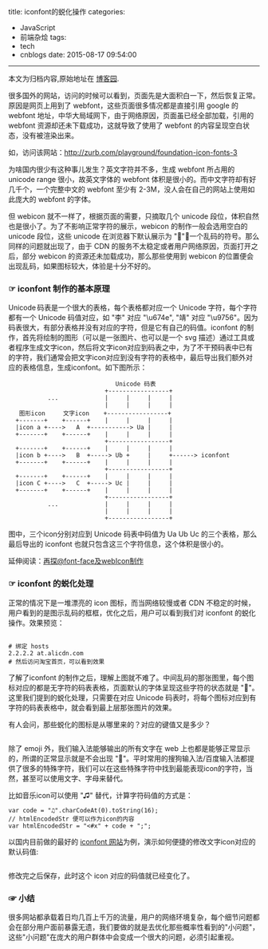 title: iconfont的蜕化操作
categories:
  - JavaScript
  - 前端杂烩
tags:
  - tech
  - cnblogs
date: 2015-08-17 09:54:00
---

<div class="history-article">本文为归档内容,原始地址在 <a href="http://www.cnblogs.com/hustskyking/archive/2015/08/17/iconfont-opt.html" target="_blank">博客园</a>.</div>

<p>很多国外的网站，访问的时候可以看到，页面先是大面积白一下，然后恢复正常。原因是网页上用到了 webfont，这些页面很多情况都是直接引用 google 的 webfont 地址，中华大局域网下，由于网络原因，页面虽已经全部加载，引用的 webfont 资源却还未下载成功，这就导致了使用了 webfont 的内容呈现空白状态，没有被渲染出来。</p>
<p>如，访问该网站：<a href="http://zurb.com/playground/foundation-icon-fonts-3">http://zurb.com/playground/foundation-icon-fonts-3</a></p>
<p>为啥国内很少有这种事儿发生？英文字符并不多，生成 webfont 所占用的 unicode range 很小，故英文字体的 webfont 体积是很小的。而中文字符却有好几千个，一个完整中文的 webfont 至少有 2-3M，没人会在自己的网站上使用如此庞大的 webfont 的字体。</p>
<p>但 webicon 就不一样了，根据页面的需要，只摘取几个 unicode 段位，体积自然也是很小了。为了不影响正常字符的展示，webicon 的制作一般会选用空白的 unicode 段位，这些 unicode 在浏览器下默认展示为 <span>""</span>，一个乱码的符号。那么同样的问题就出现了，由于 CDN 的服务不太稳定或者用户网络原因，页面打开之后，部分 webicon 的资源还未加载成功，那么那些使用到 webicon 的位置便会出现乱码，如果图标较大，体验是十分不好的。</p>
<h3 id="iconfont_1"><a class="headeranchor-link" name="user-content-iconfont_1" href="#iconfont_1"></a>☞ iconfont 制作的基本原理</h3>
<p>Unicode&thinsp;码表是一个很大的表格，每个表格都对应一个 Unicode 字符，每个字符都有一个 Unicode 码值对应，如 "李" 对应 "\u674e", "靖" 对应 "\u9756"。因为码表很大，有部分表格并没有对应的字符，但是它有自己的码值。iconfont 的制作，首先将绘制的图形（可以是一张图片、也可以是一个 svg 描述）通过工具或者程序生成文字icon，然后将文字icon对应到码表之中，为了不干预码表中已有的字符，我们通常会把文字icon对应到没有字符的表格中，最后导出我们额外对应的表格信息，生成iconfont。如下图所示：</p>

```
                              Unicode 码表
                           +-----------------+
           ...             |     |     |     |
                           |     |     |     |
   图形icon     文字icon    +-----------------+
  +-------+    +------+    |     |     |     |
  |icon a +---->   A  +-----------> Ua |     |
  +-------+    +------+    |     |     |     |
                           +-----------------+
  +-------+    +------+    |     |     |     |
  |icon b +---->   B  +-----> Ub +     |     +------> iconfont
  +-------+    +------+    |     |     |     |
                           +-----------------+
  +-------+    +------+    |     |     |     |
  |icon C +---->   C  +-----> Uc |     |     |
  +-------+    +------+    |     |     |     |
                           +-----------------+
           ...             |     |     |     |
                           |     |     |     |
                           +-----------------+

```

<p>图中，三个icon分别对应到 Unicode 码表中码值为 Ua Ub Uc 的三个表格，那么最后导出的 iconfont 也就只包含这三个字符信息，这个体积是很小的。</p>
<p>延伸阅读：<a href="http://www.cnblogs.com/hustskyking/p/manufacture-font-face-in-web.html">再探@font-face及webIcon制作</a></p>
<h3 id="iconfont_2"><a class="headeranchor-link" name="user-content-iconfont_2" href="#iconfont_2"></a>☞ iconfont 的蜕化处理</h3>
<p>正常的情况下是一堆漂亮的 icon 图标，而当网络较慢或者 CDN 不稳定的时候，用户看到的是图示乱码的框框，优化之后，用户可以看到我们对 iconfont 的蜕化操作。效果预览：</p>
<p><img src="http://images0.cnblogs.com/blog2015/387325/201508/170948437225461.png" alt=""></p>

```
# 绑定 hosts
2.2.2.2 at.alicdn.com
# 然后访问淘宝首页，可以看到效果

```

<p>了解了iconfont 的制作之后，理解上图就不难了。中间乱码的那张图里，每个图标对应的都是无字符的码表表格，页面默认的字体呈现这些字符的状态就是 ""。这里我们提到的蜕化处理，只需要在对应 Unicode 码表时，将每个图标对应到有字符的码表表格中，就会看到最上层那张图片的效果。</p>
<p>有人会问，那些蜕化的图标是从哪里来的？对应的键值又是多少？</p>
<p><img src="http://images0.cnblogs.com/blog2015/387325/201508/170948513634127.png" alt=""></p>
<p>除了 emoji 外，我们输入法能够输出的所有文字在 web 上也都是能够正常显示的，所谓的正常显示就是不会出现 ""。平时常用的搜狗输入法/百度输入法都提供了很多的特殊字符，我们可以在这些特殊字符中找到最能表现icon的字符，当然，甚至可以使用文字、字母来替代。</p>
<p>比如音乐icon可以使用 "♫" 替代，计算字符码值的方式是：</p>

```
var code = "♫".charCodeAt(0).toString(16);
// htmlEncodedStr 便可以作为icon的内容
var htmlEncodedStr = "<#x" + code + ";";

```

<p>以国内目前做的最好的 <a href="http://iconfont.cn/">iconfont 网站</a>为例，演示如何便捷的修改文字icon对应的默认码值:</p>
<p><img src="http://images0.cnblogs.com/blog2015/387325/201508/170948589255051.gif" alt=""></p>
<p>修改完之后保存，此时这个 icon 对应的码值就已经变化了。</p>


<h3 id="iconfont_2">☞&nbsp;小结</h3>
<p>很多网站都承载着日均几百上千万的流量，用户的网络环境复杂，每个细节问题都会在部分用户面前暴露无遗，我们要做的就是去优化那些概率性看到的"小问题"，这些"小问题"在庞大的用户群体中会变成一个很大的问题，必须引起重视。</p>

